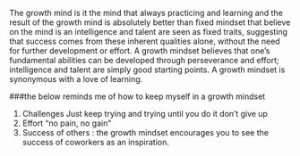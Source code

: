 The growth mind is it the mind that always practicing and learning and the result of the growth mind is absolutely better than fixed mindset that believe on the mind is an intelligence and talent are seen as fixed traits, suggesting that success comes from these inherent qualities alone, without the need for further development or effort.
A growth mindset believes that one’s fundamental abilities can be developed through perseverance and effort; intelligence and talent are simply good starting points. A growth mindset is synonymous with a love of learning.

###the below reminds me of how to keep myself in a growth mindset
1.  Challenges Just keep trying and trying until you do it don’t give up 
2.  Effort “no pain, no gain”
3.  Success of others : the growth mindset encourages you to see the success of coworkers as an inspiration.
